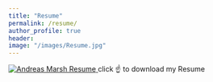 ```yaml
---
title: "Resume"
permalink: /resume/
author_profile: true
header:
image: "/images/Resume.jpg"
---
```


<a href="/images/Andreas Marsh - Resume.pdf" download="Andreas Marsh Resume">
  <img src="{{ site.url }}{{ site.baseurl }}/images/Resume.jpg" alt="Andreas Marsh Resume">
</a>
click ☝️ to download my Resume
